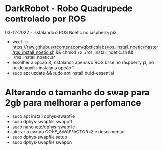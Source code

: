 # DarkRobot - Robo Quadrupede controlado por ROS

03-12-2022 - instalando o ROS Noetic no raspberry pi3

- wget -c https://raw.githubusercontent.com/qboticslabs/ros_install_noetic/master/ros_install_noetic.sh && chmod +x ./ros_install_noetic.sh && ./ros_install_noetic.sh
- escolher a opção 3, instalando apenas o ROS base no raspberry pi, no pc de auxilio instalar a opção 1
- sudo apt update && sudo apt install build-essential

# Alterando o tamanho do swap para 2gb para melhorar a perfomance
- sudo apt install dphys-swapfile 
- sudo dphys-swapfile swapoff
- sudo nano /etc/dphys-swapfile
- alterar o campo CONF_SWAPFACTOR=2 e descomentar
- sudo dphys-swapfile setup
- sudo dphys-swapfile swapon
